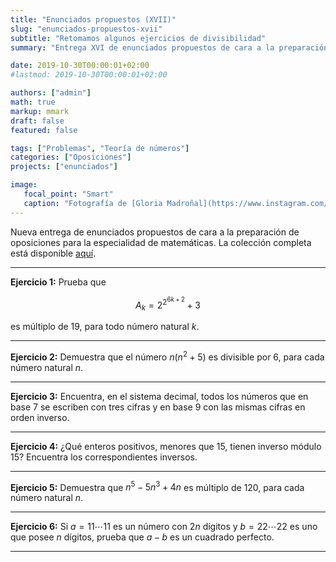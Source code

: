 ```yaml
---
title: "Enunciados propuestos (XVII)"
slug: "enunciados-propuestos-xvii"
subtitle: "Retomamos algunos ejercicios de divisibilidad"
summary: "Entrega XVI de enunciados propuestos de cara a la preparación de oposiciones en la especialidad de matemáticas."

date: 2019-10-30T00:00:01+02:00
#lastmod: 2019-10-30T00:00:01+02:00

authors: ["admin"]
math: true
markup: mmark
draft: false
featured: false

tags: ["Problemas", "Teoría de números"]
categories: ["Oposiciones"]
projects: ["enunciados"]

image:
   focal_point: "Smart"
   caption: "Fotografía de [Gloria Madroñal](https://www.instagram.com/gloria_mad/), disponible en [Instagram](https://www.instagram.com/gloria_mad/)."
---
```


Nueva entrega de enunciados propuestos de cara a la preparación de oposiciones para la especialidad de matemáticas. La colección completa está disponible [aquí](/courses/enunciados/).

---

**Ejercicio 1:** Prueba que 

$$
A_k = 2^{2^{6k+2}}+3
$$ 

es múltiplo de $19$, para todo número natural $k$.

---

**Ejercicio 2:** Demuestra que el número $n(n^2 + 5)$ es divisible por $6$, para cada número natural $n$.

---

**Ejercicio 3:** Encuentra, en el sistema decimal, todos los números que en base $7$ se escriben con tres cifras y en base $9$ con las mismas cifras en orden inverso.

---

**Ejercicio 4:** ¿Qué enteros positivos, menores que $15$, tienen inverso módulo $15$? Encuentra los correspondientes inversos.

---

**Ejercicio 5:** Demuestra que $n^5 - 5n^3 + 4n$ es múltiplo de $120$, para cada número natural $n$.

---

**Ejercicio 6:** Si $a=11\cdots 11$ es un número con $2n$ dígitos y $b=22\cdots 22$ es uno que posee $n$ dígitos, prueba que $a-b$ es un cuadrado perfecto.

---
